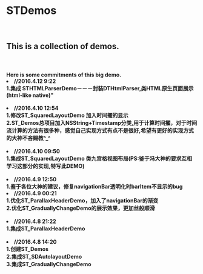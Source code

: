 # STDemos
<br>
<h2>This is a collection of demos.</h2>
<br>
<h4>
Here is some commitments of this big demo.
<li>//2016.4.12 9:22<br>
    1.集成 STHTMLParserDemo－－－封装DTHtmlParser,类HTML原生页面展示(html-like native)"<br>
</li>
<br>


<li>//2016.4.10 12:54<br>
    1.修改ST_SquaredLayoutDemo 加入时间擢的显示<br>
    2.ST_Demos总项目加入NSString+Timestamp分类,用于计算时间擢，对于时间流计算的方法有很多种，感觉自己实现方式有点不是很好,希望有更好的实现方式的大神不吝赐教^_^<br>
</li>
<br>

<li>//2016.4.10 09:50<br>
    1.集成ST_SquaredLayoutDemo 类九宫格视图布局(PS:鉴于冯大神的要求互相学习这部分的实现,特写此DEMO)<br>
</li>
<br>

<li>//2016.4.9 12:50<br>
    1.鉴于各位大神的建议，修复navigationBar透明化时barItem不显示的bug<br>
</li>


<li>//2016.4.9 00:21<br>
    1.优化ST_ParallaxHeaderDemo，加入了navigationBar的渐变<br>
    2.优化ST_GraduallyChangeDemo的展示效果，更加丝般顺滑<br>
</li>
<br>

<li>//2016.4.8 21:22<br>
    1.集成ST_ParallaxHeaderDemo<br>
</li>
<br>

<li>//2016.4.8 14:20<br>
    1.创建ST_Demos<br>
    2.集成ST_SDAutolayoutDemo<br>
    3.集成ST_GraduallyChangeDemo<br>
</li>
<br>

</h4>
